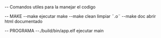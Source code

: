 -- Comandos utiles para la manejar el codigo

-- MAKE
--make          ejecutar make
--make clean    limpiar ¨.o¨
--make doc      abrir html documentado

-- PROGRAMA
--./build/bin/app.elf   ejecutar main